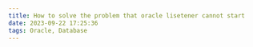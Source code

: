 ```yaml
---
title: How to solve the problem that oracle lisetener cannot start
date: 2023-09-22 17:25:36
tags: Oracle, Database
---
```


